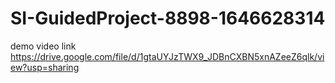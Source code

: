 # SI-GuidedProject-8898-1646628314

demo video link https://drive.google.com/file/d/1gtaUYJzTWX9_JDBnCXBN5xnAZeeZ6qlk/view?usp=sharing
